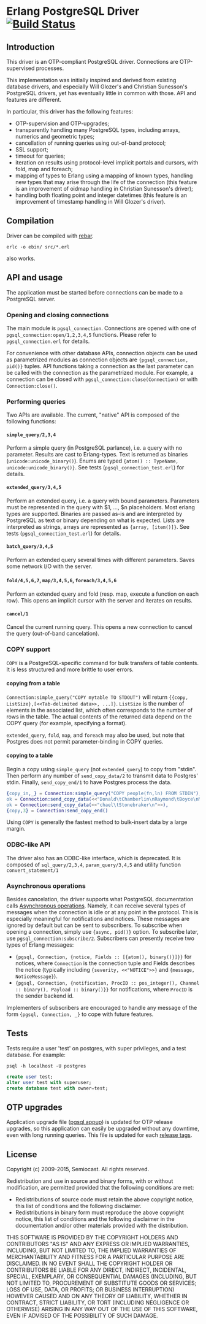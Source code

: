 Erlang PostgreSQL Driver [![Build Status](https://travis-ci.org/semiocast/pgsql.png)](https://travis-ci.org/semiocast/pgsql)
========================

Introduction
------------

This driver is an OTP-compliant PostgreSQL driver. Connections are OTP-supervised processes.

This implementation was initially inspired and derived from existing database drivers, and especially Will Glozer's and Christian Sunesson's PostgreSQL drivers, yet has eventually little in common with those. API and features are different.

In particular, this driver has the following features:

* OTP-supervision and OTP-upgrades;
* transparently handling many PostgreSQL types, including arrays, numerics and geometric types;
* cancellation of running queries using out-of-band protocol;
* SSL support;
* timeout for queries;
* iteration on results using protocol-level implicit portals and cursors, with fold, map and foreach;
* mapping of types to Erlang using a mapping of known types, handling new types that may arise through the life of the connection (this feature is an improvement of oidmap handling in Christian Sunesson's driver);
* handling both floating point and integer datetimes (this feature is an improvement of timestamp handling in Will Glozer's driver).

Compilation
-----------

Driver can be compiled with [rebar](https://github.com/basho/rebar).

    erlc -o ebin/ src/*.erl

also works.

API and usage
-------------

The application must be started before connections can be made to a PostgreSQL server.

### Opening and closing connections ###

The main module is ```pgsql_connection```. Connections are opened with one of ```pgsql_connection:open/1,2,3,4,5``` functions. Please refer to ```pgsql_connection.erl``` for details.

For convenience with other database APIs, connection objects can be used as parametrized modules as connection objects are ```{pgsql_connection, pid()}``` tuples. API functions taking a connection as the last parameter can be called with the connection as the parametrized module. For example, a connection can be closed with ```pgsql_connection:close(Connection)``` or with ```Connection:close()```.

### Performing queries ###

Two APIs are available. The current, "native" API is composed of the following functions:

#### ```simple_query/2,3,4``` ####

Perform a simple query (in PostgreSQL parlance), i.e. a query with no parameter. Results are cast to Erlang-types. Text is returned as binaries (```unicode:unicode_binary()```). Enums are typed ```{atom() :: TypeName, unicode:unicode_binary()}```. See tests (```pgsql_connection_test.erl```) for details.

#### ```extended_query/3,4,5``` ####

Perform an extended query, i.e. a query with bound parameters. Parameters must be represented in the query with $1, ..., $n placeholders. Most erlang types are supported. Binaries are passed as-is and are interpreted by PostgreSQL as text or binary depending on what is expected. Lists are interpreted as strings, arrays are represented as ```{array, [item()]}```. See tests (```pgsql_connection_test.erl```) for details.

#### ```batch_query/3,4,5``` ####

Perform an extended query several times with different parameters. Saves some network I/O with the server.

#### ```fold/4,5,6,7```, ```map/3,4,5,6```, ```foreach/3,4,5,6``` ####
    
Perform an extended query and fold (resp. map, execute a function on each row). This opens an implicit cursor with the server and iterates on results.

#### ```cancel/1``` ####
    
Cancel the current running query. This opens a new connection to cancel the query (out-of-band cancelation).

### COPY support ###

```COPY``` is a PostgreSQL-specific command for bulk transfers of table contents. It is less structured and more brittle to user errors.

#### copying from a table ####

```Connection:simple_query("COPY mytable TO STDOUT")``` will return ```{{copy, ListSize},[<<Tab-delimited data>>, ...]}```. ```ListSize``` is the number of elements in the associated list, which often corresponds to the number of rows in the table. The actual contents of the returned data depend on the COPY query (for example, specifying a format).

```extended_query```, ```fold```, ```map```, and ```foreach``` may also be used, but note that Postgres does not permit parameter-binding in COPY queries.

#### copying to a table ####

Begin a copy using `simple_query` (not `extended_query`) to copy from "stdin". Then perform any number of `send_copy_data/2` to transmit data to Postgres' stdin. Finally, `send_copy_end/1` to have Postgres process the data.

```erlang
{copy_in,_} = Connection:simple_query("COPY people(fn,ln) FROM STDIN"),
ok = Connection:send_copy_data(<<"Donald\tChamberlin\nRaymond\tBoyce\nMi">>),
ok = Connection:send_copy_data(<<"chael\tStonebraker\n">>),
{copy,3} = Connection:send_copy_end()
```

Using `COPY` is generally the fastest method to bulk-insert data by a large margin.

### ODBC-like API ###

The driver also has an ODBC-like interface, which is deprecated. It is composed of ```sql_query/2,3,4```, ```param_query/3,4,5``` and utility function ```convert_statement/1```

### Asynchronous operations ###

Besides cancelation, the driver supports what PostgreSQL documentation calls [Asynchronous operations](http://www.postgresql.org/docs/current/static/protocol-flow.html#PROTOCOL-ASYNC). Namely, it can receive several types of messages when the connection is idle or at any point in the protocol. This is especially meaningful for notifications and notices. These messages are ignored by default but can be sent to subscribers. To subscribe when opening a connection, simply use ```{async, pid()}``` option. To subscribe later, use ```pgsql_connection:subscribe/2```. Subscribers can presently receive two types of Erlang messages:

* ```{pgsql, Connection, {notice, Fields :: [{atom(), binary()}]}}``` for notices, where ```Connection``` is the connection tuple and Fields describes the notice (typically including ```{severity, <<"NOTICE">>}``` and ```{message, NoticeMessage}```).
* ```{pgsql, Connection, {notification, ProcID :: pos_integer(), Channel :: binary(), Payload :: binary()}}``` for notifications, where ```ProcID``` is the sender backend id.

Implementers of subscribers are encouraged to handle any message of the form ```{pgsql, Connection, _}``` to cope with future features.

Tests
-----

Tests require a user 'test' on postgres, with super privileges, and a test database.
For example:

    psql -h localhost -U postgres
```SQL
create user test;
alter user test with superuser;
create database test with owner=test;
```

OTP upgrades
------------

Application upgrade file ([pgsql.appup](https://github.com/semiocast/pgsql/blob/master/src/pgsql.appup)) is updated for OTP release upgrades, so this application can easily be upgraded without any downtime, even with long running queries. This file is updated for each [release tags](https://github.com/semiocast/pgsql/releases).

License
-------

Copyright (c) 2009-2015, Semiocast.
All rights reserved.

Redistribution and use in source and binary forms, with or without modification, are permitted provided that the following conditions are met:

* Redistributions of source code must retain the above copyright notice, this list of conditions and the following disclaimer.
* Redistributions in binary form must reproduce the above copyright notice, this list of conditions and the following disclaimer in the documentation and/or other materials provided with the distribution.

THIS SOFTWARE IS PROVIDED BY THE COPYRIGHT HOLDERS AND CONTRIBUTORS "AS IS" AND ANY EXPRESS OR IMPLIED WARRANTIES, INCLUDING, BUT NOT LIMITED TO, THE IMPLIED WARRANTIES OF MERCHANTABILITY AND FITNESS FOR A PARTICULAR PURPOSE ARE DISCLAIMED. IN NO EVENT SHALL THE COPYRIGHT HOLDER OR CONTRIBUTORS BE LIABLE FOR ANY DIRECT, INDIRECT, INCIDENTAL, SPECIAL, EXEMPLARY, OR CONSEQUENTIAL DAMAGES (INCLUDING, BUT NOT LIMITED TO, PROCUREMENT OF SUBSTITUTE GOODS OR SERVICES; LOSS OF USE, DATA, OR PROFITS; OR BUSINESS INTERRUPTION) HOWEVER CAUSED AND ON ANY THEORY OF LIABILITY, WHETHER IN CONTRACT, STRICT LIABILITY, OR TORT (INCLUDING NEGLIGENCE OR OTHERWISE) ARISING IN ANY WAY OUT OF THE USE OF THIS SOFTWARE, EVEN IF ADVISED OF THE POSSIBILITY OF SUCH DAMAGE.
